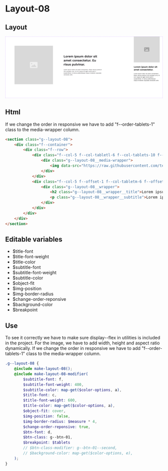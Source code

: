 # Layout-08

## Layout

![alt text][layout-08]

[layout-08]: /src/img/global-components/layout/layout-08.png

## Html
If we change the order in responsive we have to add "f--order-tablets-1" class to the media-wrapper column.

```html
<section class="g--layout-08">
    <div class="f--container">
        <div class="f--row">
            <div class="f--col-5 f--col-tabletl-6 f--col-tablets-10 f--offset-tablets-1 f--col-mobile-12 f--offset-mobile-0 display--flex">
                <div class="g--layout-08__media-wrapper">
                    <img data-src="https://raw.githubusercontent.com/team-thunderfoot/ui/main/src/img/global-components/img-placeholder.jpg" src="/src/img/global-components/placeholder.jpg" alt="alt text" class="g--layout-08__media-wrapper__media g--lazy-01 f--ar" width="1000" height="1000" style="aspect-ratio: 1000 / 1000">
                </div>
            </div>
            <div class="f--col-5 f--offset-1 f--col-tabletm-6 f--offset-tabletm-0 f--col-tablets-10 f--offset-tablets-1 f--col-mobile-12 f--offset-mobile-0 display--flex">
                <div class="g--layout-08__wrapper">
                    <h2 class="g--layout-08__wrapper__title">Lorem ipsum dolor sit amet consectetur.</h2>
                    <p class="g--layout-08__wrapper__subtitle">Lorem ipsum dolor sit amet consectetur. Etiam lectus pretium nisl volutpat urna. Id orci neque sit eget morbi sed in suspendisse. In lectus pellentesque neque molestie vulputate venenatis velit.</p>
                </div>
            </div>
        </div>
    </div>
</section>
```

## Editable variables

- $title-font
- $title-font-weight
- $title-color
- $subtitle-font
- $subtitle-font-weight
- $subtitle-color
- $object-fit
- $img-position
- $img-border-radius
- $change-order-reponsive
- $background-color
- $breakpoint

## Use

To see it correctly we have to make sure display--flex in utilities is included in the project.
For the image, we have to add width, height and aspect ratio dynamically.
If we change the order in responsive we have to add "f--order-tablets-1" class to the media-wrapper column.

```scss
.g--layout-08 {
    @include make-layout-08();
    @include make-layout-08-modifier(
        $subtitle-font: f,
        $subtitle-font-weight: 400,
        $subtitle-color: map-get($color-options, a),
        $title-font: c,
        $title-font-weight: 600,
        $title-color: map-get($color-options, a),
        $object-fit: cover,
        $img-position: false,
        $img-border-radius: $measure * 4,
        $change-order-reponsive: true,
        $btn-font: d,
        $btn-class: g--btn-01,
        $breakpoint: $tablets
        // $btn-class-modifier: g--btn-01--second,
        // $background-color: map-get($color-options, e),
    );
}
```
